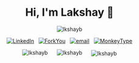 <h1 align="center">Hi, I'm Lakshay 👋 
</h1>
<p align="center"> <img src="https://komarev.com/ghpvc/?username=lkshayb&label=Profile%20views&color=0e75b6&style=flat" alt="lkshayb" /> </p>


<div align="center">

[![LinkedIn](https://img.shields.io/badge/LinkedIn-%230077B5.svg?logo=linkedin&logoColor=white)](https://www.linkedin.com/in/lkshayb)
&nbsp;
[![ForkYou](https://img.shields.io/badge/ForkYou-805412)](https://forkyou.dev/user/lkshayb)
&nbsp;
[![email](https://img.shields.io/badge/Gmail-black?logo=gmail&logoColor=red)](mailto:08lakshay@gmail.com)
&nbsp;
[![MonkeyType](https://img.shields.io/badge/MonkeyType-5e5e56?logo=monkeytype)](https://monkeytype.com/profile/aspect3012)

</div>

<p align="center">
  <img src="https://github-readme-stats.vercel.app/api/top-langs/?username=lkshayb&layout=donut&theme=radical" alt="lkshayb" />
  &nbsp;&nbsp;&nbsp;&nbsp;
  <img src="https://github-readme-stats.vercel.app/api?username=lkshayb&show_icons=true&theme=radical" alt="lkshayb" />
&nbsp;&nbsp;&nbsp;&nbsp;
<img align="center" src="https://github-readme-streak-stats.herokuapp.com/?user=lkshayb&theme=radical" alt="lkshayb" />

</p>
